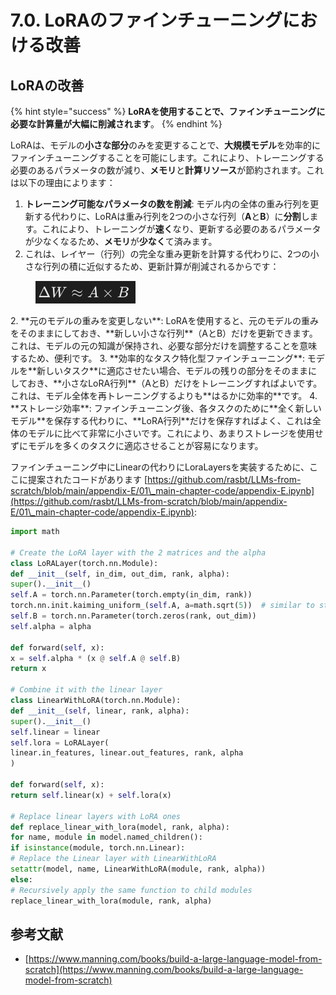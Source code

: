 # 7.0. LoRAのファインチューニングにおける改善

## LoRAの改善

{% hint style="success" %}
**LoRAを使用することで、**ファインチューニングに必要な**計算量が大幅に削減されます**。
{% endhint %}

LoRAは、モデルの**小さな部分**のみを変更することで、**大規模モデル**を効率的にファインチューニングすることを可能にします。これにより、トレーニングする必要のあるパラメータの数が減り、**メモリ**と**計算リソース**が節約されます。これは以下の理由によります：

1. **トレーニング可能なパラメータの数を削減**: モデル内の全体の重み行列を更新する代わりに、LoRAは重み行列を2つの小さな行列（**A**と**B**）に**分割**します。これにより、トレーニングが**速く**なり、更新する必要のあるパラメータが少なくなるため、**メモリ**が**少なく**て済みます。
1.  これは、レイヤー（行列）の完全な重み更新を計算する代わりに、2つの小さな行列の積に近似するため、更新計算が削減されるからです：


<figure><img src="../../.gitbook/assets/image (9).png" alt=""><figcaption></figcaption></figure>
2. **元のモデルの重みを変更しない**: LoRAを使用すると、元のモデルの重みをそのままにしておき、**新しい小さな行列**（AとB）だけを更新できます。これは、モデルの元の知識が保持され、必要な部分だけを調整することを意味するため、便利です。
3. **効率的なタスク特化型ファインチューニング**: モデルを**新しいタスク**に適応させたい場合、モデルの残りの部分をそのままにしておき、**小さなLoRA行列**（AとB）だけをトレーニングすればよいです。これは、モデル全体を再トレーニングするよりも**はるかに効率的**です。
4. **ストレージ効率**: ファインチューニング後、各タスクのために**全く新しいモデル**を保存する代わりに、**LoRA行列**だけを保存すればよく、これは全体のモデルに比べて非常に小さいです。これにより、あまりストレージを使用せずにモデルを多くのタスクに適応させることが容易になります。

ファインチューニング中にLinearの代わりにLoraLayersを実装するために、ここに提案されたコードがあります [https://github.com/rasbt/LLMs-from-scratch/blob/main/appendix-E/01\_main-chapter-code/appendix-E.ipynb](https://github.com/rasbt/LLMs-from-scratch/blob/main/appendix-E/01\_main-chapter-code/appendix-E.ipynb):
```python
import math

# Create the LoRA layer with the 2 matrices and the alpha
class LoRALayer(torch.nn.Module):
def __init__(self, in_dim, out_dim, rank, alpha):
super().__init__()
self.A = torch.nn.Parameter(torch.empty(in_dim, rank))
torch.nn.init.kaiming_uniform_(self.A, a=math.sqrt(5))  # similar to standard weight initialization
self.B = torch.nn.Parameter(torch.zeros(rank, out_dim))
self.alpha = alpha

def forward(self, x):
x = self.alpha * (x @ self.A @ self.B)
return x

# Combine it with the linear layer
class LinearWithLoRA(torch.nn.Module):
def __init__(self, linear, rank, alpha):
super().__init__()
self.linear = linear
self.lora = LoRALayer(
linear.in_features, linear.out_features, rank, alpha
)

def forward(self, x):
return self.linear(x) + self.lora(x)

# Replace linear layers with LoRA ones
def replace_linear_with_lora(model, rank, alpha):
for name, module in model.named_children():
if isinstance(module, torch.nn.Linear):
# Replace the Linear layer with LinearWithLoRA
setattr(model, name, LinearWithLoRA(module, rank, alpha))
else:
# Recursively apply the same function to child modules
replace_linear_with_lora(module, rank, alpha)
```
## 参考文献

* [https://www.manning.com/books/build-a-large-language-model-from-scratch](https://www.manning.com/books/build-a-large-language-model-from-scratch)
